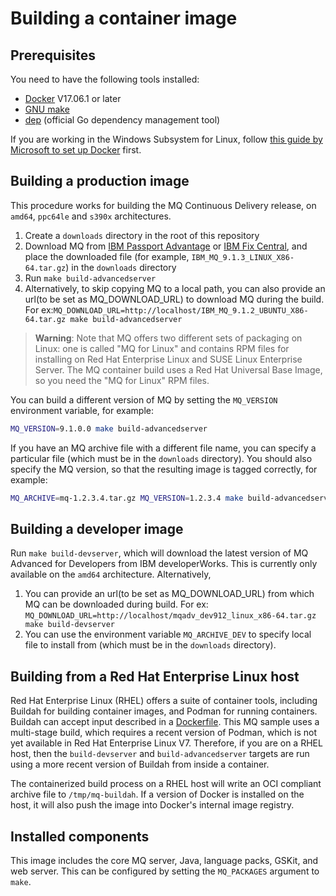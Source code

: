 # Building a container image

## Prerequisites

You need to have the following tools installed:

* [Docker](https://www.docker.com/) V17.06.1 or later
* [GNU make](https://www.gnu.org/software/make/)
* [dep](https://github.com/golang/dep) (official Go dependency management tool)

If you are working in the Windows Subsystem for Linux, follow [this guide by Microsoft to set up Docker](https://blogs.msdn.microsoft.com/commandline/2017/12/08/cross-post-wsl-interoperability-with-docker/) first.

## Building a production image

This procedure works for building the MQ Continuous Delivery release, on `amd64`, `ppc64le` and `s390x` architectures.

1. Create a `downloads` directory in the root of this repository
2. Download MQ from [IBM Passport Advantage](https://www.ibm.com/software/passportadvantage/) or [IBM Fix Central](https://www.ibm.com/support/fixcentral), and place the downloaded file (for example, `IBM_MQ_9.1.3_LINUX_X86-64.tar.gz`) in the `downloads` directory
3. Run `make build-advancedserver`
4. Alternatively, to skip copying MQ to a local path, you can also provide an url(to be set as MQ_DOWNLOAD_URL) to download MQ during the build. For ex:`MQ_DOWNLOAD_URL=http://localhost/IBM_MQ_9.1.2_UBUNTU_X86-64.tar.gz make build-advancedserver`

> **Warning**: Note that MQ offers two different sets of packaging on Linux: one is called "MQ for Linux" and contains RPM files for installing on Red Hat Enterprise Linux and SUSE Linux Enterprise Server.  The MQ container build uses a Red Hat Universal Base Image, so you need the "MQ for Linux" RPM files.

You can build a different version of MQ by setting the `MQ_VERSION` environment variable, for example:

```bash
MQ_VERSION=9.1.0.0 make build-advancedserver
```

If you have an MQ archive file with a different file name, you can specify a particular file (which must be in the `downloads` directory).  You should also specify the MQ version, so that the resulting image is tagged correctly, for example:

```bash
MQ_ARCHIVE=mq-1.2.3.4.tar.gz MQ_VERSION=1.2.3.4 make build-advancedserver
```

## Building a developer image
Run `make build-devserver`, which will download the latest version of MQ Advanced for Developers from IBM developerWorks.  This is currently only available on the `amd64` architecture. Alternatively, 
1. You can provide an url(to be set as MQ_DOWNLOAD_URL) from which MQ can be downloaded during build. For ex: `MQ_DOWNLOAD_URL=http://localhost/mqadv_dev912_linux_x86-64.tar.gz make build-devserver`
2. You can use the environment variable `MQ_ARCHIVE_DEV` to specify local file to install from (which must be in the `downloads` directory).

## Building from a Red Hat Enterprise Linux host
Red Hat Enterprise Linux (RHEL) offers a suite of container tools, including Buildah for building container images, and Podman for running containers.  Buildah can accept input described in a [Dockerfile](https://docs.docker.com/engine/reference/builder/).  This MQ sample uses a multi-stage build, which requires a recent version of Podman, which is not yet available in Red Hat Enterprise Linux V7.  Therefore, if you are on a RHEL host, then the `build-devserver` and `build-advancedserver` targets are run using a more recent version of Buildah from inside a container.

The containerized build process on a RHEL host will write an OCI compliant archive file to `/tmp/mq-buildah`.  If a version of Docker is installed on the host, it will also push the image into Docker's internal image registry.

## Installed components

This image includes the core MQ server, Java, language packs, GSKit, and web server.  This can be configured by setting the `MQ_PACKAGES` argument to `make`.

